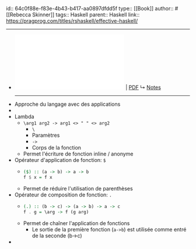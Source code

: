 id:: 64c0f88e-f83e-4b43-b417-aa0897dfdd5f
type:: [[Book]]
author:: #[[Rebecca Skinner]]
tags:: Haskell
parent:: Haskell
link:: https://pragprog.com/titles/rshaskell/effective-haskell/
***

- ![Viewer](../assets/Effective-Haskell_P1.0_1691935393283_0.pdf) | [PDF](../assets/Effective-Haskell_P1.0_1691935393283_0.pdf)
  ↳ [Notes]([[hls__Effective-Haskell_P1.0_1691935393283_0]])
  ***
- Approche du langage avec des applications
-
- Lambda
	- `\arg1 arg2 -> arg1 <> " " <> arg2`
		- `\`
		- Paramètres
		- `->`
		- Corps de la fonction
	- Permet l'écriture de fonction inline / anonyme
- Opérateur d'application de fonction: `$`
	- ```haskell
	  ($) :: (a -> b) -> a -> b
	  f $ x = f x
	  ```
	- Permet de réduire l'utilisation de parenthèses
- Opérateur de composition de fonction: ` . `
	- ```haskell
	  (.) :: (b -> c) -> (a -> b) -> a -> c
	  f . g = \arg -> f (g arg)
	  ```
	- Permet de chaîner l'application de fonctions
		- Le sortie de la première fonction (`a->b`) est utilisée comme entré de la seconde (b->c)
-
